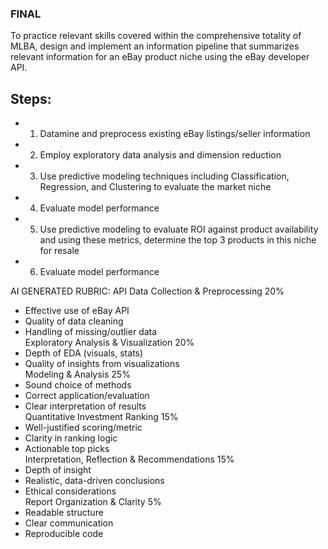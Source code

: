 ### FINAL 

To practice relevant skills covered within the comprehensive totality of MLBA, design and implement an information pipeline that
summarizes relevant information for an eBay product niche using the eBay developer API. 

## Steps:

- 1. Datamine and preprocess existing eBay listings/seller information

- 2. Employ exploratory data analysis and dimension reduction

- 3. Use predictive modeling techniques including Classification, Regression, and Clustering to evaluate the market niche

- 4. Evaluate model performance

- 5. Use predictive modeling to evaluate ROI against product availability and using these metrics, determine the top 3 products in this niche for resale

- 6. Evaluate model performance

AI GENERATED RUBRIC:
API Data Collection & Preprocessing	20%
- Effective use of eBay API
- Quality of data cleaning
- Handling of missing/outlier data	
Exploratory Analysis & Visualization	20%
- Depth of EDA (visuals, stats)
- Quality of insights from visualizations	
Modeling & Analysis	25%
- Sound choice of methods
- Correct application/evaluation
- Clear interpretation of results	
Quantitative Investment Ranking	15%
- Well-justified scoring/metric
- Clarity in ranking logic
- Actionable top picks	
Interpretation, Reflection & Recommendations	15%
- Depth of insight
- Realistic, data-driven conclusions
- Ethical considerations	
Report Organization & Clarity	5%
- Readable structure
- Clear communication
- Reproducible code	